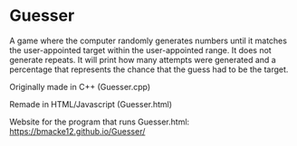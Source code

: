 # Guesser
A game where the computer randomly generates numbers until it matches the user-appointed target within the user-appointed range. 
It does not generate repeats. It will print how many attempts were generated and a percentage that represents the chance that the guess had to be the target.

Originally made in C++ (Guesser.cpp)

Remade in HTML/Javascript (Guesser.html)

Website for the program that runs Guesser.html: https://bmacke12.github.io/Guesser/
